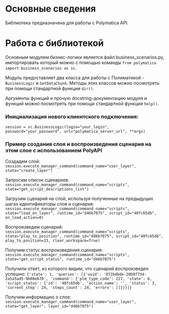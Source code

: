 
# Основные сведения
Библиотека предназначена для работы с Polymatica API.

# Работа с библиотекой
Основным модулем бизнес-логики является файл business_scenarios.py, 
импортировать который можно с помощью команды ``from polymatica import business_scenarios as sc``.

Модуль предоставляет два класса для работы с Полиматикой - ``BusinessLogic`` и ``GetDataChunk``. 
Методы этих классов можно посмотреть при помощи стандартной функции ``dir()``.

Аргументы функций и прочую docstring-документацию модуля и функций можно посмотреть 
при помощи стандартной функции ``help()``.

### Инициализация нового клиентского подключения: 
``session = sc.BusinessLogic(login="your_login", password="your_password", url="polymatica_server_url", **args)``

### Пример создания слоя и воспроизведения сценария на этом слое с использованием PolyAPI

Создадим слой:
``session.execute_manager_command(command_name="user_layer", state="create_layer")``

Запросим список сценариев:
``session.execute_manager_command(command_name="scripts", state="get_script_descriptions_list")``

Загрузим сценарий на слой, используя полученные на предыдущих шагах идентификаторы слоя и сценария:
``session.execute_manager_command(command_name="scripts", state="load_on_layer", runtime_id="d46b7075", script_id="40fc65db", on_load_action=0)``

Воспроизведем сценарий:
``session.execute_manager_command(command_name="scripts", state="play_to_position", runtime_id="d46b7075", script_id="40fc65db", play_to_position=23, clear_workspace=True)``

Получим статус воспроизведения сценария:
``session.execute_manager_command(command_name="scripts", state="get_script_status", runtime_id="d46b7075")``

Получили ответ, из которого видим, что сценарий воспроизведен успешно:
``{'state': 1, 'queries': [{'uuid': '872bdbde-20b9f734-2a5a5ad5-9b08e670', 'command': {'plm_type_code': 227, 'state': 6, 'script_status': {'id': '40fc65db', 'action_name': '', 'status': 3, 'current_step': 24, 'steps_count': 24, 'errors': []}}}]}``

Получим информацию о слое:
``session.execute_manager_command(command_name="user_layer", state="get_layer", layer_id="d46b7075")``
